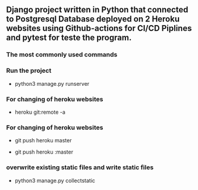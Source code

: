 ##  Django project written in Python that connected to Postgresql Database deployed on 2 Heroku websites using Github-actions for CI/CD Piplines and pytest for teste the program.



### The most commonly used commands 

### Run the project

- python3 manage.py runserver

### For changing of heroku websites

- heroku git:remote -a <app name>
  
### For changing of heroku websites  

- git push heroku master

- git push heroku <branch-name>:master    

### overwrite existing static files and write static files

  - python3 manage.py collectstatic


  

  


